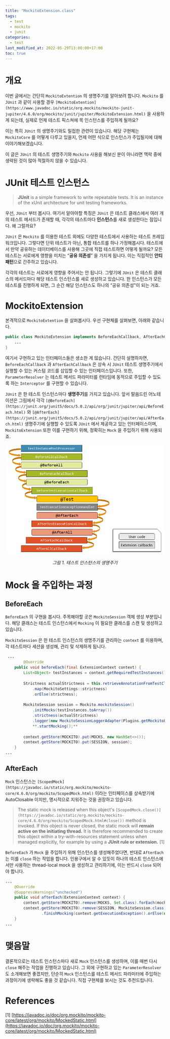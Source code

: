 ```yaml
---
title: "MockitoExtension.class"
tags:
  - test
  - mockito
  - junit
categories:
  - test
last_modified_at: 2022-05-29T13:00:00+17:00
toc: true
---
```


# 개요

이번 글에서는 간단히 `MockitoExtention` 의 생명주기를 알아보려 합니다. `Mockito` 를 `JUnit` 과 같이 사용할 경우 `[MockitoExtention](https://www.javadoc.io/static/org.mockito/mockito-junit-jupiter/4.6.0/org/mockito/junit/jupiter/MockitoExtension.html)` 을 사용하게 되는데, 실제로 언제 테스트 픽스쳐에 목 인스턴스를 주입하게 될까요?

이는 특히 `JUnit` 의 생명주기와도 밀접한 관련이 있습니다. 해당 구현체는 `MockitoCore` 를 어떻게 다루고 있을지, 언제 어떤 식으로 인스턴스가 주입될지에 대해 이야기해보겠습니다.

이 글은 `JUnit` 의 테스트 생명주기와 `Mockito` 사용을 해보신 분이 아니라면 맥락 중에 생략된 것이 많아 적절하지 않을 수 있습니다.

# JUnit 테스트 인스턴스

> **JUnit** is a simple framework to write repeatable tests. It is an instance of the xUnit architecture for unit testing frameworks.

 우선, `JUnit` 부터 봅시다. 여기서 알아야할 특징은 `JUnit` 은 테스트 클래스에서 여러 개의 테스트 메서드가 존재할 때, 각각의 테스트마다 **인스턴스**를 새로 생성한다는 점입니다. 왜 그럴까요?

`JUnit` 은 `Mockito` 를 이용한 테스트 외에도 다양한 테스트에서 사용하는 테스트 프레임워크입니다. 그렇다면 단위 테스트가 아닌, 통합 테스트를 하나 가정해봅시다. 테스트에서 만약 공유하는 데이터베이스를 사용해 그곳에 직접 테스트하면 어떻게 될까요? 모든 테스트는 서로에게 영향을 미치는 “**공유 의존성**” 을 가지게 됩니다. 이는 직접적인 **안티 패턴**으로 간주하고 있습니다.

각각의 테스트는 서로에게 영향을 주어서는 안 됩니다. 그렇기에 `JUnit` 은 테스트 클래스의 메서드마다 해당 테스트 인스턴스를 새로 생성하고 있습니다. 한 인스턴스가 모든 테스트를 진행하게 되면, 그 순간 해당 인스턴스도 하나의 “공유 의존성"이 되는 거죠.

# MockitoExtension

본격적으로 `MockitoExtention` 을 살펴봅시다. 우선 구현체를 살펴보면, 아래와 같습니다.

```java
public class MockitoExtension implements BeforeEachCallback, AfterEachCallback, ParameterResolver {
	...
}
```

여기서 구현하고 있는 인터페이스들은 생소한 게 많습니다. 간단히 설명하자면, `BeforeEachCallback` 과 `AfterEachCallback` 은 상속 시 `JUnit` 테스트 생명주기에서 실행할 수 있는 커스텀 코드를 삽입할 수 있는 인터페이스입니다. 또한, `ParameterResolver` 는 테스트 메서드 파라미터를 런타임에 동적으로 주입할 수 있도록 하는 `Interceptor` 를 구현할 수 있습니다.

`JUnit` 은 한 테스트 인스턴스마다 **생명주기**를 가지고 있습니다. 앞서 말씀드린 어노테이션은 그림에서 각각 `[@BeforeEach](https://junit.org/junit5/docs/5.0.2/api/org/junit/jupiter/api/BeforeEach.html)` 와 `[@AfterEach](https://junit.org/junit5/docs/5.0.2/api/org/junit/jupiter/api/AfterEach.html)` 생명주기에 실행할 수 있도록 `JUnit` 에서 제공하고 있는 인터페이스이며, `MockitoExtension` 또한 이를 구현하기 위해, 정확히는 `Mock` 을 주입하기 위해 사용되죠.

![Untitled](/assets/images/junitlifecycle.png)
<center><i>그림 1. 테스트 인스턴스의 생명주기</i></center>

# Mock 을 주입하는 과정

## BeforeEach

`BeforeEach` 의 구현을 봅시다. 주목해야할 곳은 `MockitoSession` 객체 생성 부분입니다. 해당 클래스는 테스트 인스턴스에서 `Mocking` 이 필요한 클래스를 스캔 및 생성하고 있습니다.

`MockitoSession` 은 한 테스트 인스턴스의 생명주기를 관리하는 `context` 를 이용하며, 각 테스트마다 세션을 생성해, 관리 및 삭제하게 됩니다.

```java
 ...
		@Override
    public void beforeEach(final ExtensionContext context) {
        List<Object> testInstances = context.getRequiredTestInstances().getAllInstances();

        Strictness actualStrictness = this.retrieveAnnotationFromTestClasses(context)
            .map(MockitoSettings::strictness)
            .orElse(strictness);

        MockitoSession session = Mockito.mockitoSession()
            .initMocks(testInstances.toArray())
            .strictness(actualStrictness)
            .logger(new MockitoSessionLoggerAdapter(Plugins.getMockitoLogger()))
            **.startMocking();**

        context.getStore(MOCKITO).put(MOCKS, new HashSet<>());
        context.getStore(MOCKITO).put(SESSION, session);
    }
...
```

## AfterEach

`Mock` 인스턴스는 `[ScopedMock](https://javadoc.io/static/org.mockito/mockito-core/4.6.0/org/mockito/ScopedMock.html)` 이라는 인터페이스를 상속받기에 AutoClosable 이지만, 명시적으로 지워주는 것을 권장하고 있습니다.

> The static mock is released when this object's `[ScopedMock.close()](https://javadoc.io/static/org.mockito/mockito-core/4.6.0/org/mockito/ScopedMock.html#close())` method is invoked. If this object is never closed, the static mock will **remain active on the initiating thread.** It is therefore recommended to create this object within a try-with-resources statement unless when managed explicitly, for example by using a **JUnit rule or extension.** [1]

`BeforeEach` 가 `Mock` 을 주입하기 위해 인스턴스를 생성해주었다면, 반대로 `AfterEach` 는 이를 `close` 하는 작업을 합니다. 인용구에서 알 수 있듯이 하나의 테스트 인스턴스에서만 사용하는 thread-local mock 을 생성하고 관리하기에, 이는 반드시 `close` 되어야 합니다.

```java
...
    @Override
    @SuppressWarnings("unchecked")
    public void afterEach(ExtensionContext context) {
        context.getStore(MOCKITO).remove(MOCKS, Set.class).forEach(mock -> ((ScopedMock) mock).**closeOnDemand**());
        context.getStore(MOCKITO).remove(SESSION, MockitoSession.class)
                .finishMocking(context.getExecutionException().orElse(null));
    }
...
```

# 맺음말

결론적으로는 테스트 인스턴스마다 새로 `Mock` 인스턴스를 생성하며, 이를 매번 다시 `close` 해주는 작업을 진행하고 있습니다. 그 외에 구현하고 있는 `ParameterResolver` 도 소개해보면 좋겠지만, 단순히 `Mock` 인스턴스를 테스트 메서드 파라미터에 주입하는 과정이기에 생략해도 좋을 것 같습니다. 직접 구현체를 보시는 것도 추천드립니다.

# References

[1] [https://javadoc.io/doc/org.mockito/mockito-core/latest/org/mockito/MockedStatic.html](https://javadoc.io/doc/org.mockito/mockito-core/latest/org/mockito/MockedStatic.html)
